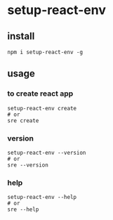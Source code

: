 # setup-react-env

## install
```shell
npm i setup-react-env -g
```

## usage
### to create react app
```shell
setup-react-env create
# or
sre create
```

### version
```shell
setup-react-env --version
# or
sre --version
```

### help
```shell
setup-react-env --help
# or
sre --help
```